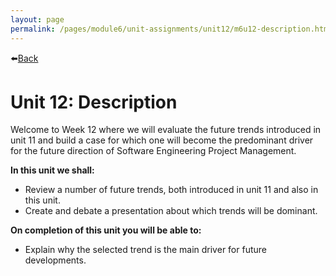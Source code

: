 ```yaml
---
layout: page
permalink: /pages/module6/unit-assignments/unit12/m6u12-description.html
---
```


⬅️[Back](/pages/module6.html)

# Unit 12: Description

Welcome to Week 12 where we will evaluate the future trends introduced in unit 11 and build a case for which one will become the predominant driver for the future direction of Software Engineering Project Management.

**In this unit we shall:**
- Review a number of future trends, both introduced in unit 11 and also in this unit.
- Create and debate a presentation about which trends will be dominant.

**On completion of this unit you will be able to:**
- Explain why the selected trend is the main driver for future developments.
